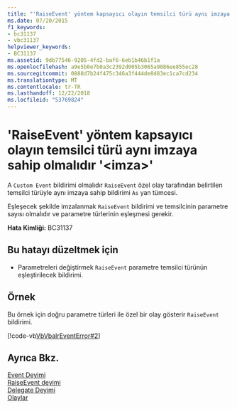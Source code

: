```yaml
---
title: "'RaiseEvent' yöntem kapsayıcı olayın temsilci türü aynı imzaya sahip olmalıdır '&lt;imza&gt;'"
ms.date: 07/20/2015
f1_keywords:
- bc31137
- vbc31137
helpviewer_keywords:
- BC31137
ms.assetid: 9db77546-9205-4fd2-baf6-6eb1b46b1f1a
ms.openlocfilehash: a9e5b0e7b0a3c2392d005b3065a9086ee855ec28
ms.sourcegitcommit: 0888d7b24f475c346a3f444de8d83ec1ca7cd234
ms.translationtype: MT
ms.contentlocale: tr-TR
ms.lasthandoff: 12/22/2018
ms.locfileid: "53769824"
---
```

# <a name="raiseevent-method-must-have-the-same-signature-as-the-containing-events-delegate-type-ltsignaturegt"></a>'RaiseEvent' yöntem kapsayıcı olayın temsilci türü aynı imzaya sahip olmalıdır '&lt;imza&gt;'
A `Custom Event` bildirimi olmalıdır `RaiseEvent` özel olay tarafından belirtilen temsilci türüyle aynı imzaya sahip bildirimi `As` yan tümcesi.  
  
 Eşleşecek şekilde imzalanmak `RaiseEvent` bildirimi ve temsilcinin parametre sayısı olmalıdır ve parametre türlerinin eşleşmesi gerekir.  
  
 **Hata Kimliği:** BC31137  
  
## <a name="to-correct-this-error"></a>Bu hatayı düzeltmek için  
  
-   Parametreleri değiştirmek `RaiseEvent` parametre temsilci türünün eşleştirilecek bildirimi.  
  
## <a name="example"></a>Örnek  
 Bu örnek için doğru parametre türleri ile özel bir olay gösterir `RaiseEvent` bildirimi.  
  
 [!code-vb[VbVbalrEventError#2](../../visual-basic/language-reference/error-messages/codesnippet/VisualBasic/bc31137_1.vb)]  
  
## <a name="see-also"></a>Ayrıca Bkz.  
 [Event Deyimi](../../visual-basic/language-reference/statements/event-statement.md)  
 [RaiseEvent deyimi](~/docs/visual-basic/language-reference/statements/raiseevent-statement.md)  
 [Delegate Deyimi](../../visual-basic/language-reference/statements/delegate-statement.md)  
 [Olaylar](../../visual-basic/programming-guide/language-features/events/index.md)
